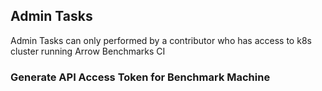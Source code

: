 ## Admin Tasks

Admin Tasks can only performed by a contributor who has access to k8s cluster running Arrow Benchmarks CI

### Generate API Access Token for Benchmark Machine 
